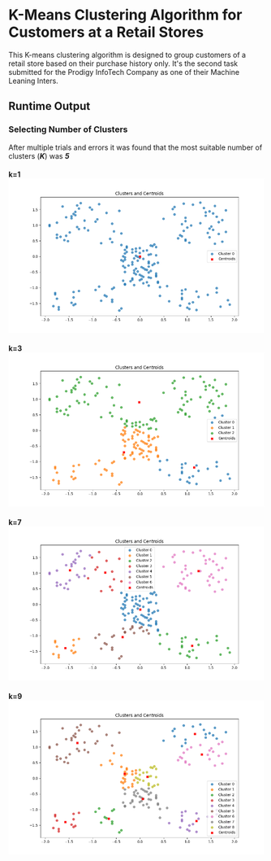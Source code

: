 # K-Means Clustering Algorithm for Customers at a Retail Stores
This K-means clustering algorithm is designed to group customers of a retail store based on their purchase history only. It's the second task submitted for the Prodigy InfoTech Company as one of their Machine Leaning Inters.

## Runtime Output

### Selecting Number of Clusters
After multiple trials and errors it was found that the most suitable number of clusters (<b><i>K</i></b>) was <b><i>5</i></b>

#### k=1 ![k-1](1.png)
#### k=3 ![k-3](3.png)

#### k=7 ![k-7](7.png)
#### k=9 ![k-9](9.png)
